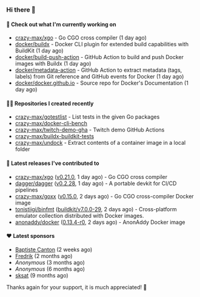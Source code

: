 ### Hi there 👋

#### 👷 Check out what I'm currently working on

- [crazy-max/xgo](https://github.com/crazy-max/xgo) - Go CGO cross compiler (1 day ago)
- [docker/buildx](https://github.com/docker/buildx) - Docker CLI plugin for extended build capabilities with BuildKit (1 day ago)
- [docker/build-push-action](https://github.com/docker/build-push-action) - GitHub Action to build and push Docker images with Buildx (1 day ago)
- [docker/metadata-action](https://github.com/docker/metadata-action) - GitHub Action to extract metadata (tags, labels) from Git reference and GitHub events for Docker (1 day ago)
- [docker/docker.github.io](https://github.com/docker/docker.github.io) - Source repo for Docker&#39;s Documentation (1 day ago)

#### 👨‍💻 Repositories I created recently

- [crazy-max/gotestlist](https://github.com/crazy-max/gotestlist) - List tests in the given Go packages
- [crazy-max/docker-cli-bench](https://github.com/crazy-max/docker-cli-bench)
- [crazy-max/twitch-demo-gha](https://github.com/crazy-max/twitch-demo-gha) - Twitch demo GitHub Actions
- [crazy-max/buildx-buildkit-tests](https://github.com/crazy-max/buildx-buildkit-tests)
- [crazy-max/undock](https://github.com/crazy-max/undock) - Extract contents of a container image in a local folder

#### 🚀 Latest releases I've contributed to

- [crazy-max/xgo](https://github.com/crazy-max/xgo) ([v0.21.0](https://github.com/crazy-max/xgo/releases/tag/v0.21.0), 1 day ago) - Go CGO cross compiler
- [dagger/dagger](https://github.com/dagger/dagger) ([v0.2.28](https://github.com/dagger/dagger/releases/tag/v0.2.28), 1 day ago) - A portable devkit for CI/CD pipelines
- [crazy-max/goxx](https://github.com/crazy-max/goxx) ([v0.15.0](https://github.com/crazy-max/goxx/releases/tag/v0.15.0), 2 days ago) - Go CGO cross-compiler Docker image
- [tonistiigi/binfmt](https://github.com/tonistiigi/binfmt) ([buildkit/v7.0.0-29](https://github.com/tonistiigi/binfmt/releases/tag/buildkit%2Fv7.0.0-29), 2 days ago) - Cross-platform emulator collection distributed with Docker images.
- [anonaddy/docker](https://github.com/anonaddy/docker) ([0.13.4-r0](https://github.com/anonaddy/docker/releases/tag/0.13.4-r0), 2 days ago) - AnonAddy Docker image

#### ❤️ Latest sponsors
- [Baptiste Canton](https://github.com/batmac) (2 weeks ago)
- [Fredrik](https://github.com/fredrikscode) (2 months ago)
- _Anonymous_ (3 months ago)
- _Anonymous_ (6 months ago)
- [sksat](https://github.com/sksat) (9 months ago)

Thanks again for your support, it is much appreciated! 🙏

